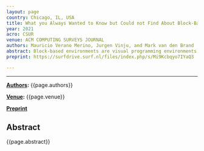 ```yaml
---
layout: page
country: Chicago, IL, USA
title: What you Always Wanted to Know but Could not Find About Block-Based Environments [Under review]
year: 2021
acro: CSUR
venue: ACM COMPUTING SURVEYS JOURNAL
authors: Mauricio Verano Merino, Jurgen Vinju, and Mark van den Brand
abstract: Block-based environments are visual programming environments, which are becoming more and more popular because of their ease of use. The ease of use comes thanks to their intuitive graphical representation and structural metaphors (jigsaw-like puzzles) to display valid combinations of language constructs to the users. Part of the current popularity of block-based environments is thanks to Scratch. As a result they are often associated with tools for children or young learners. However, it is unclear how these types of programming environments are developed and used in general. So we conducted a systematic literature review on block-based environments by studying 152 papers published between 2014 and 2020, and a non-systematic tool review of 32 block-based environments. In particular, we provide a helpful inventory of block-based editors for end-users on different topics and domains. Likewise, we focused on identifying the main components of block-based environments, how they are engineered, and how they are used. This survey should be equally helpful for language engineering researchers and language engineers alike.
preprint: https://surfdrive.surf.nl/files/index.php/s/Mi9Kcbqyo7IYaQ3

---
```


---

**[Authors](#):** {{page.authors}}

**[Venue](#):** {{page.venue}}

<!-- **[DOI]({{page.doi}})** |  -->
**[Preprint]({{page.preprint}})** 

## Abstract

{{page.abstract}}